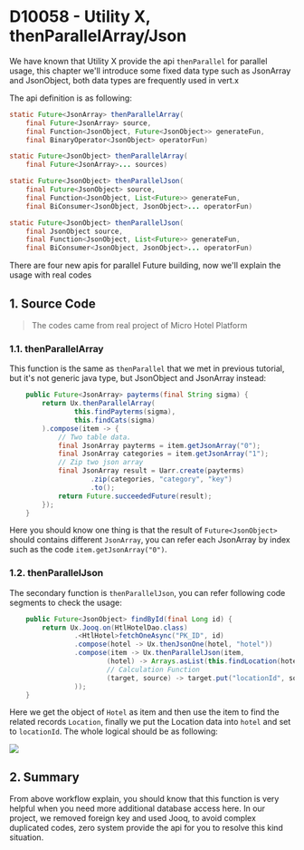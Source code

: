 # D10058 - Utility X, thenParallelArray/Json

We have known that Utility X provide the api `thenParallel` for parallel usage, this chapter we'll introduce some fixed
data type such as JsonArray and JsonObject, both data types are frequently used in vert.x

The api definition is as following:

```java
static Future<JsonArray> thenParallelArray(
    final Future<JsonArray> source, 
    final Function<JsonObject, Future<JsonObject>> generateFun, 
    final BinaryOperator<JsonObject> operatorFun)

static Future<JsonObject> thenParallelArray(
    final Future<JsonArray>... sources)

static Future<JsonObject> thenParallelJson(
    final Future<JsonObject> source, 
    final Function<JsonObject, List<Future>> generateFun, 
    final BiConsumer<JsonObject, JsonObject>... operatorFun)

static Future<JsonObject> thenParallelJson(
    final JsonObject source, 
    final Function<JsonObject, List<Future>> generateFun, 
    final BiConsumer<JsonObject, JsonObject>... operatorFun)
```

There are four new apis for parallel Future building, now we'll explain the usage with real codes

## 1. Source Code

> The codes came from real project of Micro Hotel Platform

### 1.1. thenParallelArray

This function is the same as `thenParallel` that we met in previous tutorial, but it's not generic java type, but
JsonObject and JsonArray instead:

```java
    public Future<JsonArray> payterms(final String sigma) {
        return Ux.thenParallelArray(
                this.findPayterms(sigma),
                this.findCats(sigma)
        ).compose(item -> {
            // Two table data.
            final JsonArray payterms = item.getJsonArray("0");
            final JsonArray categories = item.getJsonArray("1");
            // Zip two json array
            final JsonArray result = Uarr.create(payterms)
                    .zip(categories, "category", "key")
                    .to();
            return Future.succeededFuture(result);
        });
    }
```

Here you should know one thing is that the result of `Future<JsonObject>` should contains different `JsonArray`, you can
refer each JsonArray by index such as the code `item.getJsonArray("0")`.

### 1.2. thenParallelJson

The secondary function is `thenParallelJson`, you can refer following code segments to check the usage:

```java
    public Future<JsonObject> findById(final Long id) {
        return Ux.Jooq.on(HtlHotelDao.class)
                .<HtlHotel>fetchOneAsync("PK_ID", id)
                .compose(hotel -> Ux.thenJsonOne(hotel, "hotel"))
                .compose(item -> Ux.thenParallelJson(item,
                        (hotel) -> Arrays.asList(this.findLocation(hotel)),
                        // Calculation Function
                        (target, source) -> target.put("locationId", source)
                ));
    }
```

Here we get the object of `Hotel` as item and then use the item to find the related records `Location`, finally we put
the Location data into `hotel` and set to `locationId`. The whole logical should be as following:

![](/doc/image/D10058-4.png)

## 2. Summary

From above workflow explain, you should know that this function is very helpful when you need more additional database
access here. In our project, we removed foreign key and used Jooq, to avoid complex duplicated codes, zero system
provide the api for you to resolve this kind situation.

